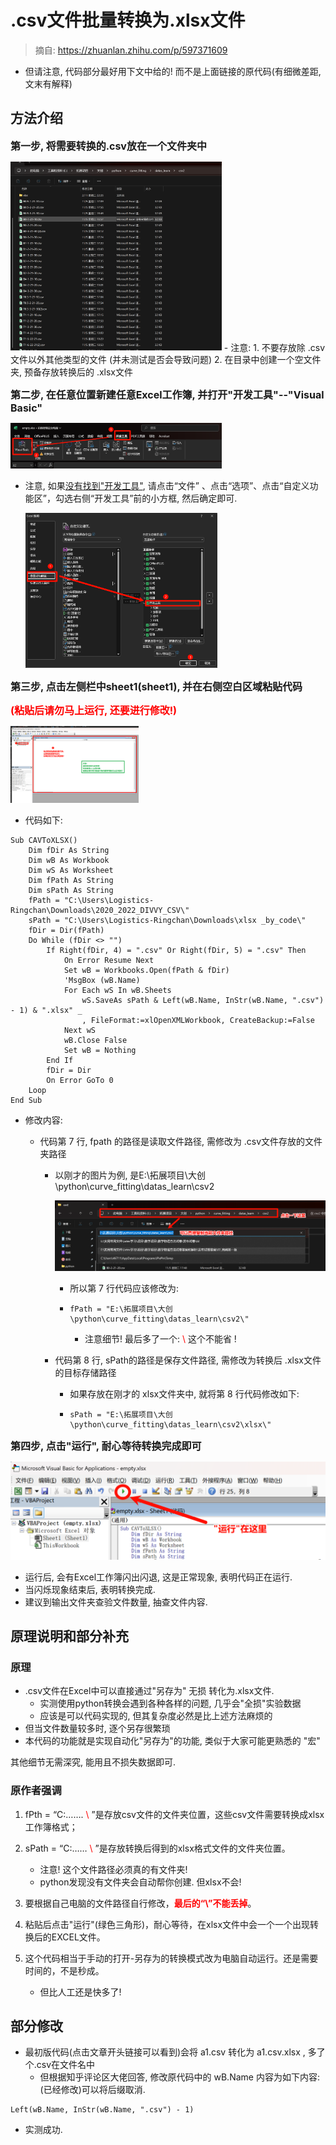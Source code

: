 # .csv文件批量转换为.xlsx文件

> 摘自: https://zhuanlan.zhihu.com/p/597371609 

- 但请注意, 代码部分最好用下文中给的! 而不是上面链接的原代码(有细微差距, 文末有解释)

## 方法介绍

<font size=3>**第一步, 将需要转换的.csv放在一个文件夹中**</font>

<img src="csv_to_xlsx.assets/PixPin_2025-02-11_22-26-46.png" alt="PixPin_2025-02-11_22-26-46" style="zoom:33%;" />
- 注意:
  1. 不要存放除 .csv文件以外其他类型的文件 (并未测试是否会导致问题)
  2. 在目录中创建一个空文件夹, 预备存放转换后的 .xlsx文件

<div style="page-break-after: always;"></div>

<font size=3>**第二步, 在任意位置新建任意Excel工作簿, 并打开"开发工具"--"Visual Basic"**</font>

<img src="csv_to_xlsx.assets/PixPin_2025-02-11_22-07-57.png" alt="PixPin_2025-02-11_22-07-57" style="zoom: 33%;" />

- 注意, 如果<u>没有找到"开发工具"</u>, 请点击“文件” 、点击“选项”、点击“自定义功能区”，勾选右侧“开发工具”前的小方框, 然后确定即可.

  <img src="csv_to_xlsx.assets/PixPin_2025-02-11_22-09-38.png" alt="PixPin_2025-02-11_22-09-38" style="zoom: 30%;" />

<div style="page-break-after: always;"></div>

<font size=3>**第三步, 点击左侧栏中sheet1(sheet1), 并在右侧空白区域粘贴代码**</font>

<font size=3 color=red>**(粘贴后请勿马上运行, 还要进行修改!)**</font>

<img src="csv_to_xlsx.assets/PixPin_2025-02-11_22-13-52.png" alt="PixPin_2025-02-11_22-13-52" style="zoom: 20%;" />

- 代码如下:

```xlsx
Sub CAVToXLSX()
	Dim fDir As String
	Dim wB As Workbook
	Dim wS As Worksheet
	Dim fPath As String
	Dim sPath As String
	fPath = "C:\Users\Logistics-Ringchan\Downloads\2020_2022_DIVVY_CSV\"
	sPath = "C:\Users\Logistics-Ringchan\Downloads\xlsx _by_code\"
	fDir = Dir(fPath)
	Do While (fDir <> "")
		If Right(fDir, 4) = ".csv" Or Right(fDir, 5) = ".csv" Then
			On Error Resume Next
			Set wB = Workbooks.Open(fPath & fDir)
			'MsgBox (wB.Name)
			For Each wS In wB.Sheets
				wS.SaveAs sPath & Left(wB.Name, InStr(wB.Name, ".csv") - 1) & ".xlsx" _
				, FileFormat:=xlOpenXMLWorkbook, CreateBackup:=False
			Next wS
			wB.Close False
			Set wB = Nothing
		End If
		fDir = Dir
		On Error GoTo 0
	Loop
End Sub
```

- 修改内容:

  - 代码第 7 行, fpath 的路径是读取文件路径, 需修改为 .csv文件存放的文件夹路径

    - 以刚才的图片为例, 是E:\拓展项目\大创\python\curve_fitting\datas_learn\csv2

      ![PixPin_2025-02-11_22-32-46](csv_to_xlsx.assets/PixPin_2025-02-11_22-32-46.png)
	
	  - 所以第 7 行代码应该修改为: 
	
	  - ```
	    fPath = "E:\拓展项目\大创\python\curve_fitting\datas_learn\csv2\"
	    ```
	
	    - 注意细节! 最后多了一个: <font color =red>\ </font> 这个不能省 !
	
	- 代码第 8 行, sPath的路径是保存文件路径, 需修改为转换后 .xlsx文件的目标存储路径
	
	  - 如果存放在刚才的 xlsx文件夹中, 就将第 8 行代码修改如下:
	
	  - ```
	    sPath = "E:\拓展项目\大创\python\curve_fitting\datas_learn\csv2\xlsx\"
	    ```

<font size=3>**第四步, 点击"运行", 耐心等待转换完成即可**</font>

![PixPin_2025-02-11_22-40-20](csv_to_xlsx.assets/PixPin_2025-02-11_22-40-20.png)

- 运行后, 会有Excel工作簿闪出闪退, 这是正常现象, 表明代码正在运行. 
- 当闪烁现象结束后, 表明转换完成. 
- 建议到输出文件夹查验文件数量, 抽查文件内容.

<div style="page-break-after: always;"></div>

## 原理说明和部分补充

### 原理

- .csv文件在Excel中可以直接通过"另存为" 无损 转化为.xlsx文件.
  - 实测使用python转换会遇到各种各样的问题, 几乎会"全损"实验数据
  - 应该是可以代码实现的, 但其复杂度必然是比上述方法麻烦的
- 但当文件数量较多时, 逐个另存很繁琐
- 本代码的功能就是实现自动化"另存为"的功能, 类似于大家可能更熟悉的 "宏"

其他细节无需深究, 能用且不损失数据即可.

### 原作者强调

1. fPth = “C:…….<font color =red> \ </font>”是存放csv文件的文件夹位置，这些csv文件需要转换成xlsx工作簿格式；

2. sPath = “C:……<font color =red> \ </font>”是存放转换后得到的xlsx格式文件的文件夹位置。
   - 注意! 这个文件路径必须真的有文件夹!
   - python发现没有文件夹会自动帮你创建. 但xlsx不会!

3. 要根据自己电脑的文件路径自行修改，<font color =red>**最后的“\”不能丢掉**</font>。

4. 粘贴后点击"运行"(绿色三角形)，耐心等待，在xlsx文件中会一个一个出现转换后的EXCEL文件。

5. 这个代码相当于手动的打开-另存为的转换模式改为电脑自动运行。还是需要时间的，不是秒成。
   - 但比人工还是快多了! 

## 部分修改

- 最初版代码(点击文章开头链接可以看到)会将 a1.csv 转化为 a1.csv.xlsx , 多了个.csv在文件名中
  - 但根据知乎评论区大佬回答, 修改原代码中的 wB.Name 内容为如下内容: (已经修改)可以将后缀取消.

```xlsx
Left(wB.Name, InStr(wB.Name, ".csv") - 1)
```

- 实测成功.
